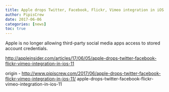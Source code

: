 ```yaml
---
title: Apple drops Twitter, Facebook, Flickr, Vimeo integration in iOS 11
author: PipisCrew
date: 2017-06-06
categories: [news]
toc: true
---
```


Apple is no longer allowing third-party social media apps access to stored account credentials.

http://appleinsider.com/articles/17/06/05/apple-drops-twitter-facebook-flickr-vimeo-integration-in-ios-11

origin - http://www.pipiscrew.com/2017/06/apple-drops-twitter-facebook-flickr-vimeo-integration-in-ios-11/ apple-drops-twitter-facebook-flickr-vimeo-integration-in-ios-11